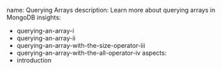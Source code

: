 name: Querying Arrays
description: Learn more about querying arrays in MongoDB
insights:
  - querying-an-array-i
  - querying-an-array-ii
  - querying-an-array-with-the-size-operator-iii
  - querying-an-array-with-the-all-operator-iv
aspects:
  - introduction
 
